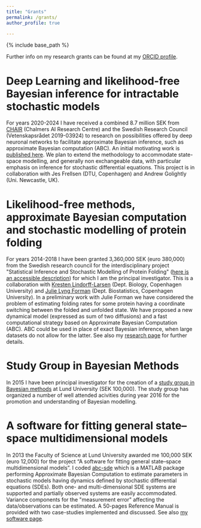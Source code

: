 ```yaml
---
title: "Grants"
permalink: /grants/
author_profile: true

---
```


{% include base_path %}    

Further info on my research grants can be found at my [ORCID profile](http://orcid.org/0000-0002-0732-9154).

Deep Learning and likelihood-free Bayesian inference for intractable stochastic models
======
For years 2020-2024 I have received a combined 8.7 million SEK from [CHAIR](https://www.chalmers.se/en/centres/chair/news/Pages/Five-PhD-student-positions-funded-within-deep-neural-networks-and-machine-learning.aspx) (Chalmers AI Research Centre) and the Swedish Research Council (Vetenskapsrådet 2019-03924) to research on possibilities offered by deep neuronal networks to facilitate approximate Bayesian inference, such as approximate Bayesian computation (ABC). An initial motivating work is [published here](http://proceedings.mlr.press/v97/wiqvist19a.html). We plan to extend the methodology to accommodate state-space modelling, and generally non exchangeable data, with particular emphasis on inference for stochastic differential equations. This project is in collaboration with Jes Frellsen (DTU, Copenhagen) and Andrew Golightly (Uni. Newcastle, UK).
    
Likelihood-free methods, approximate Bayesian computation and stochastic modelling of protein folding
======

For years 2014-2018 I have been granted 3,360,000 SEK (euro 380,000) from the Swedish research council for the interdisciplinary project 
"Statistical Inference and Stochastic Modelling of Protein Folding" ([here is an accessible description](http://www.maths.lu.se/index.php?id=85411)) for which I am the principal investigator. This is a collaboration with [Kresten Lindorff-Larsen](http://www1.bio.ku.dk/english/research/bms/research/sbinlab/groups/kll/) (Dept. Biology, Copenhagen University) 
and [Julie Lyng Forman](http://biostat.ku.dk/staff_/?pure=en/persons/164838) (Dept. Biostatistics, Copenhagen University).
In a preliminary work with Julie Forman we have considered the problem of estimating folding rates for some protein having a coordinate 
switching between the folded and unfolded state. We have proposed a new dynamical model (expressed as sum of two diffusions) and a 
fast computational strategy based on Approximate Bayesian Computation (ABC). ABC could be used in place of 
exact Bayesian inference, when large datasets do not allow for the latter. See also my [research page](/research) for further details.

Study Group in Bayesian Methods
======

In 2015 I have been principal investigator for the creation of a [study group in Bayesian methods](http://www.maths.lth.se/matstat/staff/umberto/bayes-asg.html) at Lund University (SEK 100,000). 
The study group has organized a number of well attended acivities during year 2016 for the promotion and understanding of Bayesian modelling. 
    

A software for fitting general state–space multidimensional models
======

In 2013 the Faculty of Science at Lund University awarded me 100,000 SEK (euro 12,000) for the project 
“A software for fitting general state–space multidimensional models”. I coded [abc-sde](http://sourceforge.net/projects/abc-sde/) which 
is a MATLAB package performing Approximate Bayesian Computation to estimate parameters in stochastic models having dynamics defined by 
stochastic differential equations (SDEs). Both one- and multi-dimensional SDE systems are supported and partially observed systems are 
easily accommodated. Variance components for the "measurement error" affecting the data/observations can be estimated. 
A 50-pages Reference Manual is provided with two case-studies implemented and discussed. See also [my software page](/software). 
